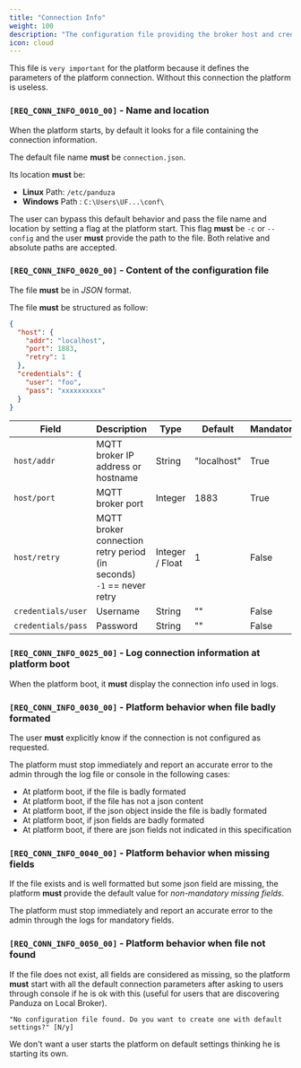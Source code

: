 ```yaml
---
title: "Connection Info"
weight: 100
description: "The configuration file providing the broker host and credentials that must be used by the platform"
icon: cloud
---
```


This file is `very important` for the platform because it defines the parameters of the platform connection. Without this connection the platform is useless.

### `[REQ_CONN_INFO_0010_00]` - Name and location

When the platform starts, by default it looks for a file containing the connection information.

The default file name **must** be `connection.json`.

Its location **must** be:

- **Linux** Path: `/etc/panduza`
- **Windows** Path : `C:\Users\UF...\conf\`

The user can bypass this default behavior and pass the file name and location by setting a flag at the platform start.
This flag **must** be `-c` or `--config` and the user **must** provide the path to the file. Both relative and absolute paths are accepted.


### `[REQ_CONN_INFO_0020_00]` - Content of the configuration file

The file **must** be in *JSON* format.

The file **must** be structured as follow:

```json
{
  "host": {
    "addr": "localhost",
    "port": 1883,
    "retry": 1
  },
  "credentials": {
    "user": "foo",
    "pass": "xxxxxxxxxx"
  }
}
```

| Field              | Description                                                              | Type            | Default     | Mandatory |
| ------------------ | ------------------------------------------------------------------------ | --------------- | ----------- | --------- |
| `host/addr`        | MQTT broker IP address or hostname                                       | String          | "localhost" | True      |
| `host/port`        | MQTT broker port                                                         | Integer         | 1883        | True      |
| `host/retry`       | MQTT broker connection retry period (in seconds)<br> `-1` == never retry | Integer / Float | 1           | False     |
| `credentials/user` | Username                                                                 | String          | ""          | False     |
| `credentials/pass` | Password                                                                 | String          | ""          | False     |

### `[REQ_CONN_INFO_0025_00]` - Log connection information at platform boot

When the platform boot, it **must** display the connection info used in logs.

### `[REQ_CONN_INFO_0030_00]` - Platform behavior when file badly formated

The user **must** explicitly know if the connection is not configured as requested.

The platform must stop immediately and report an accurate error to the admin through the log file or console in the following cases:

- At platform boot, if the file is badly formated
- At platform boot, if the file has not a json content
- At platform boot, if the json object inside the file is badly formated
- At platform boot, if json fields are badly formated
- At platform boot, if there are json fields not indicated in this specification


### `[REQ_CONN_INFO_0040_00]` - Platform behavior when missing fields

If the file exists and is well formatted but some json field are missing, the platform **must** provide the default value for *non-mandatory missing fields*.

The platform must stop immediately and report an accurate error to the admin through the logs for mandatory fields.

### `[REQ_CONN_INFO_0050_00]` - Platform behavior when file not found

If the file does not exist, all fields are considered as missing, so the platform **must** start with all the default connection parameters after asking to users through console if he is ok with this (useful for users that are discovering Panduza on Local Broker).

```
"No configuration file found. Do you want to create one with default settings?" [N/y]
```

We don't want a user starts the platform on default settings thinking he is starting its own.
